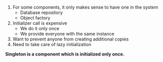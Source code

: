 1. For some components, it only makes sense to have one in the system
    - Database repository
    - Object factory
2. Initializer call is expensive
    - We do it only once
    - We provide everyone with the same instance
3. Want to prevent anyone from creating additional copies
4. Need to take care of lazy initialization

**Singleton is a component which is initialized only once.**